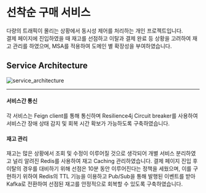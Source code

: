 ﻿# 선착순 구매 서비스
 다량의 트래픽이 몰리는 상황에서 동시성 제어를 처리하는 개인 프로젝트입니다.  
 결제 페이지에 진입하였을 때 재고를 선점하고 이탈과 결제 완료 등 상황을 고려하여 재고 관리를 하였으며, MSA를 적용하여 도메인 별 확장성을 부여하였습니다.  

## Service Architecture
![service_architecture](https://github.com/user-attachments/assets/5eab5820-93d1-4080-a750-46da42dca3b2)

---
 #### 서비스간 통신
 각 서비스는 Feign client를 통해 통신하며 Resilience4j Circuit breaker를 사용하여 서비스간 장애 상태 감지 및 회복 시간 확보가 가능하도록 구축하였습니다.  
  
 #### 재고 관리  
 재고는 많은 상황에서 조회 및 수정이 이루어질 것으로 생각되어 개별 서비스 분리하였고 널리 알려진 Redis를 사용하여 재고 Caching 관리하였습니다. 
 결제 페이지 진입 후 이탈의 경우를 대비하기 위해 선점은 10분 동안 이루어진다는 정책을 세웠으며, 
 이를 구현하기 위하여 Redis의 TTL 기능을 이용하고 Pub/Sub을 통해 발행된 이벤트를 받아 Kafka로 전환하여 선점된 재고를 안정적으로 회복할 수 있도록 구축하였습니다.

 
